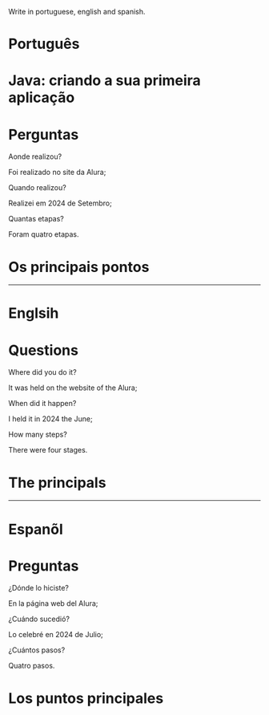 Write in portuguese, english and spanish.

# Português

# Java: criando a sua primeira aplicação

# Perguntas

Aonde realizou?

Foi realizado no site da Alura;

Quando realizou?

Realizei em 2024 de Setembro;

Quantas etapas?

Foram quatro etapas.

# Os principais pontos



--------------------------------------------------------------------------------------------------------------------------------

# Englsih 


#

# Questions

Where did you do it?

It was held on the website of the Alura;

When did it happen?

I held it in 2024 the June;

How many steps?

There were four stages.

# The principals





--------------------------------------------------------------------------------------------------------------------------------

# Espanõl

#

# Preguntas

¿Dónde lo hiciste?

En la página web del Alura;

¿Cuándo sucedió?

Lo celebré en 2024 de Julio;

¿Cuántos pasos?

Quatro pasos.

# Los puntos principales





